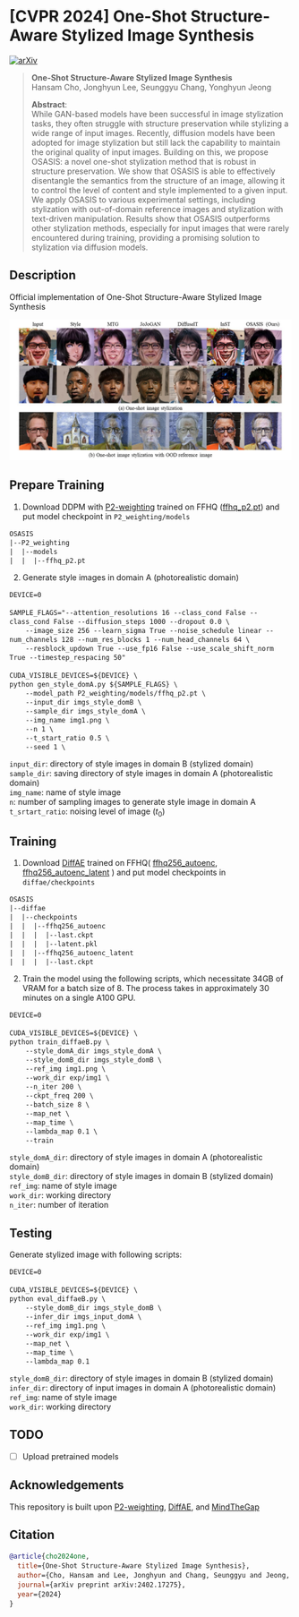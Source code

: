 # [CVPR 2024] One-Shot Structure-Aware Stylized Image Synthesis

[![arXiv](https://img.shields.io/badge/arXiv-2402.17275-red)](https://arxiv.org/abs/2402.17275)

> **One-Shot Structure-Aware Stylized Image Synthesis**<br>
> Hansam Cho, Jonghyun Lee, Seunggyu Chang, Yonghyun Jeong<br>
> 
>**Abstract**: <br>
While GAN-based models have been successful in image stylization tasks, they often struggle with structure preservation while stylizing a wide range of input images. Recently, diffusion models have been adopted for image stylization but still lack the capability to maintain the original quality of input images. Building on this, we propose OSASIS: a novel one-shot stylization method that is robust in structure preservation. We show that OSASIS is able to effectively disentangle the semantics from the structure of an image, allowing it to control the level of content and style implemented to a given input. We apply OSASIS to various experimental settings, including stylization with out-of-domain reference images and stylization with text-driven manipulation. Results show that OSASIS outperforms other stylization methods, especially for input images that were rarely encountered during training, providing a promising solution to stylization via diffusion models.

## Description
Official implementation of One-Shot Structure-Aware Stylized Image Synthesis

![image](imgs/teaser.jpg)

## Prepare Training
1. Download DDPM with [P2-weighting](https://github.com/jychoi118/P2-weighting) trained on FFHQ ([ffhq_p2.pt](https://drive.google.com/file/d/14ACthNkradJWBAL0th6z0UguzR6QjFKH/view?usp=drive_link)) and put model checkpoint in `P2_weighting/models`
```
OSASIS
|--P2_weighting
|  |--models
|  |  |--ffhq_p2.pt
```

2. Generate style images in domain A (photorealistic domain)

```
DEVICE=0

SAMPLE_FLAGS="--attention_resolutions 16 --class_cond False --class_cond False --diffusion_steps 1000 --dropout 0.0 \
    --image_size 256 --learn_sigma True --noise_schedule linear --num_channels 128 --num_res_blocks 1 --num_head_channels 64 \
    --resblock_updown True --use_fp16 False --use_scale_shift_norm True --timestep_respacing 50"

CUDA_VISIBLE_DEVICES=${DEVICE} \
python gen_style_domA.py ${SAMPLE_FLAGS} \
    --model_path P2_weighting/models/ffhq_p2.pt \
    --input_dir imgs_style_domB \
    --sample_dir imgs_style_domA \
    --img_name img1.png \
    --n 1 \
    --t_start_ratio 0.5 \
    --seed 1 \

```
`input_dir`: directory of style images in domain B (stylized domain) <br>
`sample_dir`: saving directory of style images in domain A (photorealistic domain) <br>
`img_name`: name of style image <br>
`n`: number of sampling images to generate style image in domain A<br>
`t_srtart_ratio`: noising level of image ($t_0$) 



## Training
1. Download [DiffAE](https://github.com/phizaz/diffae) trained on FFHQ( [ffhq256_autoenc](https://vistec-my.sharepoint.com/personal/nattanatc_pro_vistec_ac_th/_layouts/15/onedrive.aspx?id=%2Fpersonal%2Fnattanatc%5Fpro%5Fvistec%5Fac%5Fth%2FDocuments%2Fdiffae%2Dpublic%2Fcheckpoints%2Fffhq256%5Fautoenc&ga=1), [ffhq256_autoenc_latent](https://vistec-my.sharepoint.com/personal/nattanatc_pro_vistec_ac_th/_layouts/15/onedrive.aspx?id=%2Fpersonal%2Fnattanatc%5Fpro%5Fvistec%5Fac%5Fth%2FDocuments%2Fdiffae%2Dpublic%2Fcheckpoints%2Fffhq256%5Fautoenc%5Flatent&ga=1) ) and put model checkpoints in `diffae/checkpoints`
```
OSASIS
|--diffae
|  |--checkpoints
|  |  |--ffhq256_autoenc
|  |  |  |--last.ckpt
|  |  |  |--latent.pkl
|  |  |--ffhq256_autoenc_latent
|  |  |  |--last.ckpt
```


2. Train the model using the following scripts, which necessitate 34GB of VRAM for a batch size of 8. The process takes in approximately 30 minutes on a single A100 GPU.

```
DEVICE=0

CUDA_VISIBLE_DEVICES=${DEVICE} \
python train_diffaeB.py \
    --style_domA_dir imgs_style_domA \
    --style_domB_dir imgs_style_domB \
    --ref_img img1.png \
    --work_dir exp/img1 \
    --n_iter 200 \
    --ckpt_freq 200 \
    --batch_size 8 \
    --map_net \
    --map_time \
    --lambda_map 0.1 \
    --train
```
`style_domA_dir`: directory of style images in domain A (photorealistic domain) <br>
`style_domB_dir`: directory of style images in domain B (stylized domain) <br>
`ref_img`: name of style image <br>
`work_dir`: working directory <br>
`n_iter`: number of iteration


## Testing
Generate stylized image with following scripts:
```
DEVICE=0

CUDA_VISIBLE_DEVICES=${DEVICE} \
python eval_diffaeB.py \
    --style_domB_dir imgs_style_domB \
    --infer_dir imgs_input_domA \
    --ref_img img1.png \
    --work_dir exp/img1 \
    --map_net \
    --map_time \
    --lambda_map 0.1
```
`style_domB_dir`: directory of style images in domain B (stylized domain) <br>
`infer_dir`: directory of input images in domain A (photorealistic domain) <br>
`ref_img`: name of style image <br>
`work_dir`: working directory

## TODO
- [ ] Upload pretrained models

## Acknowledgements
This repository is built upon [P2-weighting](https://github.com/jychoi118/P2-weighting), [DiffAE](https://github.com/phizaz/diffae), and [MindTheGap](https://github.com/ZPdesu/MindTheGap)

## Citation
```bibtex
@article{cho2024one,
  title={One-Shot Structure-Aware Stylized Image Synthesis},
  author={Cho, Hansam and Lee, Jonghyun and Chang, Seunggyu and Jeong, Yonghyun},
  journal={arXiv preprint arXiv:2402.17275},
  year={2024}
}
```